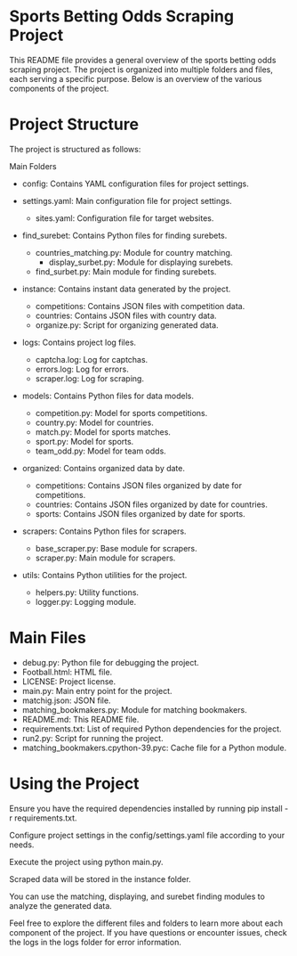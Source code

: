 # Sports Betting Odds Scraping Project

This README file provides a general overview of the sports betting odds scraping project. The project is organized into multiple folders and files, each serving a specific purpose. Below is an overview of the various components of the project.

# Project Structure
The project is structured as follows:

Main Folders

* config: Contains YAML configuration files for project settings.
* settings.yaml: Main configuration file for project settings.
  * sites.yaml: Configuration file for target websites.
  
* find_surebet: Contains Python files for finding surebets.
  	* countries_matching.py: Module for country matching.
		* display_surbet.py: Module for displaying surebets.
  	* find_surbet.py: Main module for finding surebets.
  
* instance: Contains instant data generated by the project.
  	* competitions: Contains JSON files with competition data.
  	* countries: Contains JSON files with country data.
  	* organize.py: Script for organizing generated data.
  
* logs: Contains project log files.
  	* captcha.log: Log for captchas.  
  	* errors.log: Log for errors.
  	* scraper.log: Log for scraping.
  
* models: Contains Python files for data models.
  	* competition.py: Model for sports competitions.
  	* country.py: Model for countries.
  	* match.py: Model for sports matches.
  	* sport.py: Model for sports.
  	* team_odd.py: Model for team odds.
  
* organized: Contains organized data by date.
  	* competitions: Contains JSON files organized by date for competitions.
  	* countries: Contains JSON files organized by date for countries.
  	* sports: Contains JSON files organized by date for sports.
  
* scrapers: Contains Python files for scrapers.
  	* base_scraper.py: Base module for scrapers.
  	* scraper.py: Main module for scrapers.
  
* utils: Contains Python utilities for the project.
  	* helpers.py: Utility functions.
  	* logger.py: Logging module.
  
# Main Files

* debug.py: Python file for debugging the project.
* Football.html: HTML file.
* LICENSE: Project license.
* main.py: Main entry point for the project.
* matchig.json: JSON file.
* matching_bookmakers.py: Module for matching bookmakers.
* README.md: This README file.
* requirements.txt: List of required Python dependencies for the project.
* run2.py: Script for running the project.
* matching_bookmakers.cpython-39.pyc: Cache file for a Python module.

# Using the Project
Ensure you have the required dependencies installed by running pip install -r requirements.txt.

Configure project settings in the config/settings.yaml file according to your needs.

Execute the project using python main.py.

Scraped data will be stored in the instance folder.

You can use the matching, displaying, and surebet finding modules to analyze the generated data.

Feel free to explore the different files and folders to learn more about each component of the project. If you have questions or encounter issues, check the logs in the logs folder for error information.
